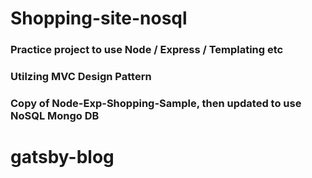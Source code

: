 # Shopping-site-nosql
### Practice project to use Node / Express / Templating etc
### Utilzing MVC Design Pattern
### Copy of Node-Exp-Shopping-Sample, then updated to use NoSQL Mongo DB
# gatsby-blog
